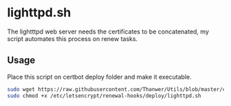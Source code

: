 # lighttpd.sh

The lightttpd web server needs the certificates to be concatenated, my script automates this process on renew tasks.

## Usage

Place this script on certbot deploy folder and make it executable.

```bash
sudo wget https://raw.githubusercontent.com/Thanwer/Utils/blob/master/certbot/deploy/lighttpd.sh -O /etc/letsencrypt/renewal-hooks/deploy/lighttpd.sh
sudo chmod +x /etc/letsencrypt/renewal-hooks/deploy/lighttpd.sh
```

